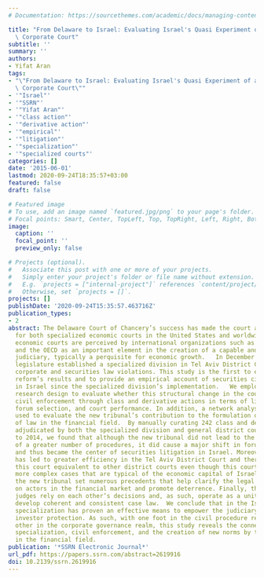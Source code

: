 ```yaml
---
# Documentation: https://sourcethemes.com/academic/docs/managing-content/

title: "From Delaware to Israel: Evaluating Israel's Quasi Experiment of a Specialized\
  \ Corporate Court"
subtitle: ''
summary: ''
authors:
- Yifat Aran
tags:
- "\"From Delaware to Israel: Evaluating Israel's Quasi Experiment of a Specialized\
  \ Corporate Court\""
- '"Israel"'
- '"SSRN"'
- '"Yifat Aran"'
- '"class action"'
- '"derivative action"'
- '"empirical"'
- '"litigation"'
- '"specialization"'
- '"specialized courts"'
categories: []
date: '2015-06-01'
lastmod: 2020-09-24T18:35:57+03:00
featured: false
draft: false

# Featured image
# To use, add an image named `featured.jpg/png` to your page's folder.
# Focal points: Smart, Center, TopLeft, Top, TopRight, Left, Right, BottomLeft, Bottom, BottomRight.
image:
  caption: ''
  focal_point: ''
  preview_only: false

# Projects (optional).
#   Associate this post with one or more of your projects.
#   Simply enter your project's folder or file name without extension.
#   E.g. `projects = ["internal-project"]` references `content/project/deep-learning/index.md`.
#   Otherwise, set `projects = []`.
projects: []
publishDate: '2020-09-24T15:35:57.463716Z'
publication_types:
- 2
abstract: The Delaware Court of Chancery’s success has made the court a role model
  for both specialized economic courts in the United States and worldwide. Specialized
  economic courts are perceived by international organizations such as the World Bank
  and the OECD as an important element in the creation of a capable and effective
  judiciary, typically a perquisite for economic growth.   In December 2010, Israel's
  legislature established a specialized division in Tel Aviv District Court to adjudicate
  corporate and securities law violations. This study is the first to examine the
  reform’s results and to provide an empirical account of securities civil litigation
  in Israel since the specialized division’s implementation.   We employed a quasi-experimental
  research design to evaluate whether this structural change in the court affected
  civil enforcement through class and derivative actions in terms of litigation rates,
  forum selection, and court performance. In addition, a network analysis method was
  used to evaluate the new tribunal’s contribution to the formulation of a new body
  of law in the financial field.  By manually curating 242 class and derivative actions
  adjudicated by both the specialized division and general district courts from 2006
  to 2014, we found that although the new tribunal did not lead to the initiation
  of a greater number of procedures, it did cause a major shift in forum selection
  and thus became the center of securities litigation in Israel. Moreover, specialization
  has led to greater efficiency in the Tel Aviv District Court and therefore has made
  this court equivalent to other district courts even though this court handles the
  more complex cases that are typical of the economic capital of Israel. More importantly,
  the new tribunal set numerous precedents that help clarify the legal constraints
  on actors in the financial market and promote deterrence. Finally, the specialized
  judges rely on each other’s decisions and, as such, operate as a united bench to
  develop coherent and consistent case law.  We conclude that in the Israeli context,
  specialization has proven an effective means to empower the judiciary and to promote
  investor protection. As such, with one foot in the civil procedure realm and the
  other in the corporate governance realm, this study reveals the connections between
  specialization, civil enforcement, and the creation of new norms by the judiciary
  in the financial field.
publication: '*SSRN Electronic Journal*'
url_pdf: https://papers.ssrn.com/abstract=2619916
doi: 10.2139/ssrn.2619916
---
```

